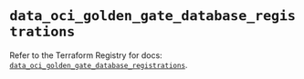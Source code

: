 # `data_oci_golden_gate_database_registrations`

Refer to the Terraform Registry for docs: [`data_oci_golden_gate_database_registrations`](https://registry.terraform.io/providers/oracle/oci/7.19.0/docs/data-sources/golden_gate_database_registrations).
